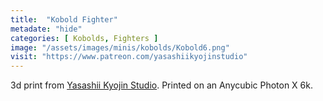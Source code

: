```yaml
---
title:  "Kobold Fighter"
metadate: "hide"
categories: [ Kobolds, Fighters ]
image: "/assets/images/minis/kobolds/Kobold6.png"
visit: "https://www.patreon.com/yasashiikyojinstudio"
---
```

3d print from [Yasashii Kyojin Studio](https://www.patreon.com/yasashiikyojinstudio). 
Printed on an Anycubic Photon X 6k.